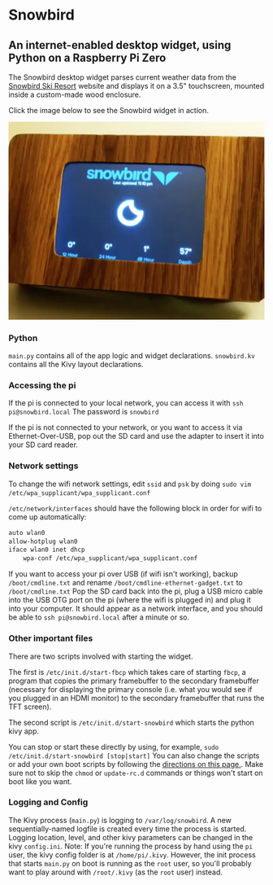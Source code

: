 # Snowbird
## An internet-enabled desktop widget, using Python on a Raspberry Pi Zero

The Snowbird desktop widget parses current weather data from the [Snowbird Ski Resort](http://snowbird.com) website and displays it on a 3.5" touchscreen, mounted inside a custom-made wood enclosure.

Click the image below to see the Snowbird widget in action.

[![Snowbird gif](snowbird_gif.png)](http://i.imgur.com/HrovSWZ.gifv)

### Python
`main.py` contains all of the app logic and widget declarations.
`snowbird.kv` contains all the Kivy layout declarations.

### Accessing the pi
If the pi is connected to your local network, you can access it with `ssh pi@snowbird.local` The password is `snowbird`

If the pi is not connected to your network, or you want to access it via Ethernet-Over-USB, pop out the SD card and use the adapter to insert it into your SD card reader. 

### Network settings
To change the wifi network settings, edit `ssid` and `psk` by doing `sudo vim /etc/wpa_supplicant/wpa_supplicant.conf`

`/etc/network/interfaces` should have the following block in order for wifi to come up automatically:

```bash
auto wlan0
allow-hotplug wlan0
iface wlan0 inet dhcp
  	wpa-conf /etc/wpa_supplicant/wpa_supplicant.conf
```

If you want to access your pi over USB (if wifi isn't working), backup `/boot/cmdline.txt` and rename `/boot/cmdline-ethernet-gadget.txt` to `/boot/cmdline.txt` Pop the SD card back into the pi, plug a USB micro cable into the USB OTG port on the pi (where the wifi is plugged in) and plug it into your computer. It should appear as a network interface, and you should be able to `ssh pi@snowbird.local` after a minute or so.

### Other important files
There are two scripts involved with starting the widget. 

The first is `/etc/init.d/start-fbcp` which takes care of starting `fbcp`, a program that copies the primary framebuffer to the secondary framebuffer (necessary for displaying the primary console (i.e. what you would see if you plugged in an HDMI monitor) to the secondary framebuffer that runs the TFT screen).

The second script is `/etc/init.d/start-snowbird` which starts the python kivy app.

You can stop or start these directly by using, for example, `sudo /etc/init.d/start-snowbird [stop|start]` You can also change the scripts or add your own boot scripts by following the [directions on this page.](http://www.stuffaboutcode.com/2012/06/raspberry-pi-run-program-at-start-up.html). Make sure not to skip the `chmod` or `update-rc.d` commands or things won't start on boot like you want.

### Logging and Config
The Kivy process (`main.py`) is logging to `/var/log/snowbird`. A new sequentially-named logfile is created every time the process is started. Logging location, level, and other kivy parameters can be changed in the kivy `config.ini`. Note: If you're running the process by hand using the `pi` user, the kivy config folder is at `/home/pi/.kivy`. However, the init process that starts `main.py` on boot is running as the `root` user, so you'll probably want to play around with `/root/.kivy` (as the `root` user) instead. 